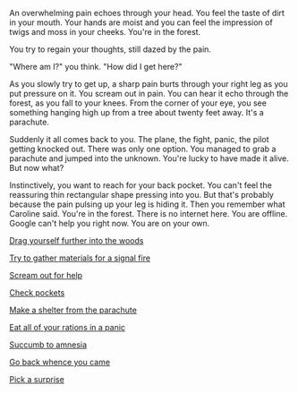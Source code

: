 An overwhelming pain echoes through your head. You feel the taste of dirt in
your mouth. Your hands are moist and you can feel the impression of twigs and
moss in your cheeks. You're in the forest.

You try to regain your thoughts, still dazed by the pain.

"Where am I?" you think. "How did I get here?"

As you slowly try to get up, a sharp pain burts through your right leg as you
put pressure on it. You scream out in pain. You can hear it echo through the
forest, as you fall to your knees. From the corner of your eye, you see
something hanging high up from a tree about twenty feet away. It's a parachute.

Suddenly it all comes back to you. The plane, the fight, panic, the pilot
getting knocked out. There was only one option. You managed to grab a parachute
and jumped into the unknown. You're lucky to have made it alive. But now what?

Instinctively, you want to reach for your back pocket. You can't feel the
reassuring thin rectangular shape pressing into you. But that's probably
because the pain pulsing up your leg is hiding it. Then you remember what
Caroline said. You're in the forest. There is no internet here. You are offline.
Google can't help you right now. You are on your own.

[Drag yourself further into the woods](drag/drag.md)

[Try to gather materials for a signal fire](fire/fire.md)

[Scream out for help](scream/scream.md)

[Check pockets](pockets/pockets.md)

[Make a shelter from the parachute](shelter/shelter.md)

[Eat all of your rations in a panic](eat/eat.md)

[Succumb to amnesia](./forest.md)

[Go back whence you came](../marshmallow.md)

[Pick a surprise](surprise!/surprise.md)

